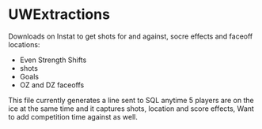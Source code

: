 # UWExtractions

Downloads on Instat to get shots for and against, socre effects and faceoff locations:
- Even Strength Shifts
- shots
- Goals
- OZ and DZ faceoffs

This file currently generates a line sent to SQL anytime 5 players are on the ice at the same time and it captures shots, location and score effects, Want to add competition time against as well. 
